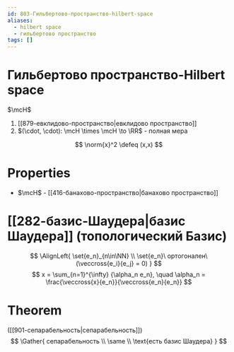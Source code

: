 ```yaml
---
id: 803-Гильбертово-пространство-hilbert-space
aliases:
  - hilbert space
  - гильбертово пространство
tags: []
---
```


# Гильбертово пространство-Hilbert space
$\mcH$
1. [[879-евклидово-пространство|евклидово пространство]]
2. $(\cdot, \cdot): \mcH \times \mcH \to \RR$ - полная мера 

$$
\norm{x}^2 \defeq (x,x)
$$

# Properties
- $\mcH$ - [[416-банахово-пространство|банахово пространство]]

# [[282-базис-Шаудера|базис Шаудера]] (топологический Базис)
$$
\AlignLeft{
\set{e_n}_{n\in\NN} \\
\set{e_n}\ ортогоналeн\ (\veccross{e_i}{e_j} = 0)
}
$$
$$
x = \sum_{n=1}^{\infty} {\alpha_n e_n}, \quad \alpha_n = \frac{\veccross{x}{e_n}}{\veccross{e_n}{e_n}}
$$

# Theorem
([[901-сепарабельность|сепарабельность]])
$$
\Gather{
сепарабельность \\
\same \\
\text{есть базис Шаудера}
}
$$

